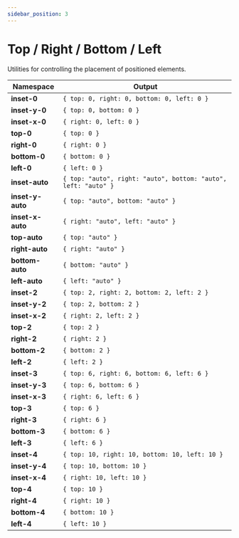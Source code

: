 ```yaml
---
sidebar_position: 3
---
```


# Top / Right / Bottom / Left
Utilities for controlling the placement of positioned elements.

Namespace | Output
--------- | ------
**inset-0** | `{ top: 0, right: 0, bottom: 0, left: 0 }`
**inset-y-0** | `{ top: 0, bottom: 0 }`
**inset-x-0** | `{ right: 0, left: 0 }`
**top-0** | `{ top: 0 }`
**right-0** | `{ right: 0 }`
**bottom-0** | `{ bottom: 0 }`
**left-0** | `{ left: 0 }`
**inset-auto** | `{ top: "auto", right: "auto", bottom: "auto", left: "auto" }`
**inset-y-auto** | `{ top: "auto", bottom: "auto" }`
**inset-x-auto** | `{ right: "auto", left: "auto" }`
**top-auto** | `{ top: "auto" }`
**right-auto** | `{ right: "auto" }`
**bottom-auto** | `{ bottom: "auto" }`
**left-auto** | `{ left: "auto" }`
**inset-2** | `{ top: 2, right: 2, bottom: 2, left: 2 }`
**inset-y-2** | `{ top: 2, bottom: 2 }`
**inset-x-2** | `{ right: 2, left: 2 }`
**top-2** | `{ top: 2 }`
**right-2** | `{ right: 2 }`
**bottom-2** | `{ bottom: 2 }`
**left-2** | `{ left: 2 }`
**inset-3** | `{ top: 6, right: 6, bottom: 6, left: 6 }`
**inset-y-3** | `{ top: 6, bottom: 6 }`
**inset-x-3** | `{ right: 6, left: 6 }`
**top-3** | `{ top: 6 }`
**right-3** | `{ right: 6 }`
**bottom-3** | `{ bottom: 6 }`
**left-3** | `{ left: 6 }`
**inset-4** | `{ top: 10, right: 10, bottom: 10, left: 10 }`
**inset-y-4** | `{ top: 10, bottom: 10 }`
**inset-x-4** | `{ right: 10, left: 10 }`
**top-4** | `{ top: 10 }`
**right-4** | `{ right: 10 }`
**bottom-4** | `{ bottom: 10 }`
**left-4** | `{ left: 10 }`

